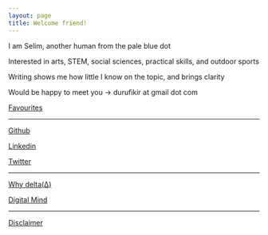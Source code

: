 ```yaml
---
layout: page
title: Welcome friend! 
---
```


I am Selim, another human from the pale blue dot 

Interested in arts, STEM, social sciences, practical skills, and outdoor sports

Writing shows me how little I know on the topic, and brings clarity

Would be happy to meet you -> durufikir at gmail dot com  

[Favourites](/lists)

---

[Github](https://github.com/selimslab)

[Linkedin](https://www.linkedin.com/in/time/)

[Twitter](https://twitter.com/selimsnotes)

---

[Why delta(Δ)](/why-is-the-name-delta)

[Digital Mind](/digital-mind)

---

[Disclaimer](/disclaimer)




